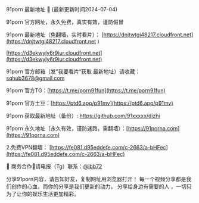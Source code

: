 91porn 最新地址 👋 (最新更新时间2024-07-04)

91porn 官方网址，永久免费，真实有效，谨防假冒

91porn 最新地址（免翻墙，实时看片）：
[https://dnjtwtgi48217.cloudfront.net](https://dnjtwtgi48217.cloudfront.net )

[https://d3ekwyly6r9iur.cloudfront.net](https://d3ekwyly6r9iur.cloudfront.net)


91porn 官方邮箱（发”我要看片“获取 最新地址）请收藏：sqhub3678@gmail.com

91porn 官方TG：[https://t.me/porn91fun](https://t.me/porn91fun)

91porn 官方土豆：[https://ptd6.app/p91mv](https://ptd6.app/p91mv)

91porn 获取最新地址（备份）: https://github.com/91xxxxx/dizhi

91porn 永久地址（永久有效，谨防迷路，需翻墙）：[https://91porna.com](https://91porna.com)

2.免费VPN翻墙： [https://fe081.d95eddefe.com/c-2663/a-bHFec](https://fe081.d95eddefe.com/c-2663/a-bHFec)

🤝 商务合作🤝请电报（Tg）联系：[@lbb72](https://t.me/lbb72)

分享91porn内容，请告知好友，复制网址用浏览器打开！ 每一个视频分享都是我们创作的心血，而你的分享是我们更新的动力。 分享给身边有需要的人 ，一切只为了让你的娱乐生活更加精彩。
